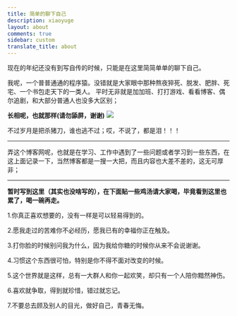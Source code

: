 ```yaml
---
title: 简单的聊下自己
description: xiaoyuge
layout: about
comments: true
sidebar: custom
translate_title: about
---
```


现在的年纪还没有到写自传的时候，只能是在这里简简单单的聊下自己。

我呢，一个普普通通的程序猿。没错就是大家眼中那种熬夜猝死、脱发、肥胖、死宅、一个书包走天下的一类人。
平时无非就是加加班、打打游戏、看看博客、偶尔追剧，和大部分普通人也没多大区别；

**长相呢，也就那样(请勿舔屏，谢谢)**
![](../../1.jpeg)

不过岁月是把杀猪刀，谁也逃不过；哎，不说了，都是泪！！！

--- 
弄这个博客网呢，也就是在学习、工作中遇到了一些问题或者学习到一些东西，在这上面记录一下，当然博客都是一搜一大把，而且内容也大差不差的，这无可厚非；

--- 

**暂时写到这里（其实也没啥写的），在下面贴一些鸡汤请大家喝，毕竟看到这里也累了，喝一碗再走。**

1.你真正喜欢想要的，没有一样是可以轻易得到的。

2.愿我走过的苦难你不必经历，愿我已有的幸福你正在触及。

3.打你脸的时候别问我为什么，因为我给你糖的时候你从来不会说谢谢。

4.习惯这个东西很可怕，特别是你不得不面对改变的时候。

5.这个世界就是这样，总有一大群人和你一起欢笑，却只有一个人陪你黯然神伤。

6.喜欢就争取，得到就珍惜，错过就忘记。

7.不要总去顾及别人的目光，做好自己，青春无悔。